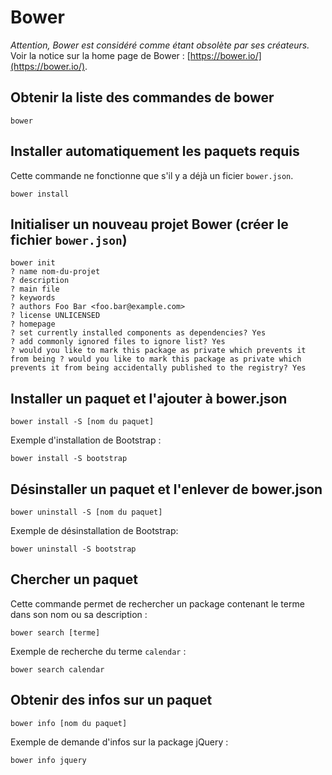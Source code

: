 # Bower

*Attention, Bower est considéré comme étant obsolète par ses créateurs.*
Voir la notice sur la home page de Bower : [https://bower.io/](https://bower.io/).

## Obtenir la liste des commandes de bower

    bower

## Installer automatiquement les paquets requis

Cette commande ne fonctionne que s'il y a déjà un ficier `bower.json`.

    bower install

## Initialiser un nouveau projet Bower (créer le fichier `bower.json`)

    bower init
    ? name nom-du-projet
    ? description
    ? main file
    ? keywords
    ? authors Foo Bar <foo.bar@example.com>
    ? license UNLICENSED
    ? homepage
    ? set currently installed components as dependencies? Yes
    ? add commonly ignored files to ignore list? Yes
    ? would you like to mark this package as private which prevents it from being ? would you like to mark this package as private which prevents it from being accidentally published to the registry? Yes

## Installer un paquet et l'ajouter à bower.json

    bower install -S [nom du paquet]

Exemple d'installation de Bootstrap :

    bower install -S bootstrap

## Désinstaller un paquet et l'enlever de bower.json

    bower uninstall -S [nom du paquet]

Exemple de désinstallation de Bootstrap:

    bower uninstall -S bootstrap

## Chercher un paquet

Cette commande permet de rechercher un package contenant le terme dans son nom ou sa description :

    bower search [terme]

Exemple de recherche du terme `calendar` :

    bower search calendar

## Obtenir des infos sur un paquet

    bower info [nom du paquet]

Exemple de demande d'infos sur la package jQuery :

    bower info jquery

